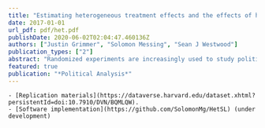 ```yaml
---
title: "Estimating heterogeneous treatment effects and the effects of heterogeneous treatments with ensemble methods"
date: 2017-01-01
url_pdf: pdf/het.pdf
publishDate: 2020-06-02T02:04:47.460136Z
authors: ["Justin Grimmer", "Solomon Messing", "Sean J Westwood"]
publication_types: ["2"]
abstract: "Randomized experiments are increasingly used to study political phenomena because they can credibly estimate the average effect of a treatment on a population of interest. But political scientists are often interested in how effects vary across subpopulations---heterogeneous treatment effects---and how differences in the content of the treatment affects responses---the response to heterogeneous treatments. Several new methods have been introduced to estimate heterogeneous effects, but it is difficult to know if a method will perform well for a particular data set. Rather than using only one method, we show how an ensemble of methods---weighted averages of estimates from individual models increasingly used in machine learning---accurately measure heterogeneous effects. Building on a large literature on ensemble methods, we show how the weighting of methods can contribute to accurate estimation of heterogeneous treatment effects and demonstrate how pooling models lead to superior performance to individual methods across diverse problems. We apply the ensemble method to two experiments, illuminating how the ensemble method for heterogeneous treatment effects facilitates exploratory analysis of treatment effects. "
featured: true
publication: "*Political Analysis*"
---
```


	- [Replication materials](https://dataverse.harvard.edu/dataset.xhtml?persistentId=doi:10.7910/DVN/BQMLQW).
	- [Software implementation](https://github.com/SolomonMg/HetSL) (under development)
